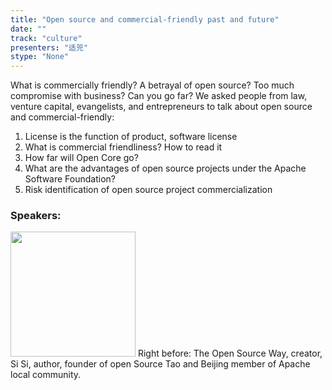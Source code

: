 ```yaml
---
title: "Open source and commercial-friendly past and future"
date: "" 
track: "culture"
presenters: "适兕"
stype: "None"
---
```

What is commercially friendly? A betrayal of open source? Too much compromise with business? Can you go far? We asked people from law, venture capital, evangelists, and entrepreneurs to talk about open source and commercial-friendly:
1. License is the function of product, software license
2. What is commercial friendliness? How to read it
3. How far will Open Core go?
4. What are the advantages of open source projects under the Apache Software Foundation?
5. Risk identification of open source project commercialization
 ### Speakers: 
 <img src="images/speaker/1167.png" width="200" />
 Right before: The Open Source Way, creator, Si Si, author, founder of open Source Tao and Beijing member of Apache local community.
 